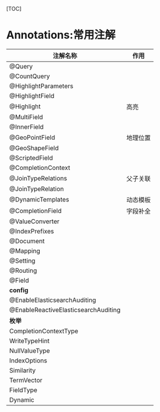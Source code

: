 [TOC]

# Annotations:常用注解

| 注解名称              | 作用     |
| --------------------- | -------- |
| @Query                |          |
| @CountQuery           |          |
| @HighlightParameters  |          |
| @HighlightField       |          |
| @Highlight            | 高亮     |
| @MultiField           |          |
| @InnerField           |          |
| @GeoPointField        | 地理位置 |
| @GeoShapeField        |          |
| @ScriptedField        |          |
| @CompletionContext    |          |
| @JoinTypeRelations    | 父子关联 |
| @JoinTypeRelation     |          |
| @DynamicTemplates     | 动态模板 |
| @CompletionField      | 字段补全 |
| @ValueConverter       |          |
| @IndexPrefixes        |          |
| @Document             |          |
| @Mapping              |          |
| @Setting              |          |
| @Routing              |          |
| @Field                |          |
| **config**            |          |
|@EnableElasticsearchAuditing||
|@EnableReactiveElasticsearchAuditing||
| **枚举**              |          |
| CompletionContextType |          |
| WriteTypeHint         |          |
| NullValueType         |          |
| IndexOptions          |          |
| Similarity            |          |
| TermVector            |          |
| FieldType             |          |
| Dynamic               |          |

